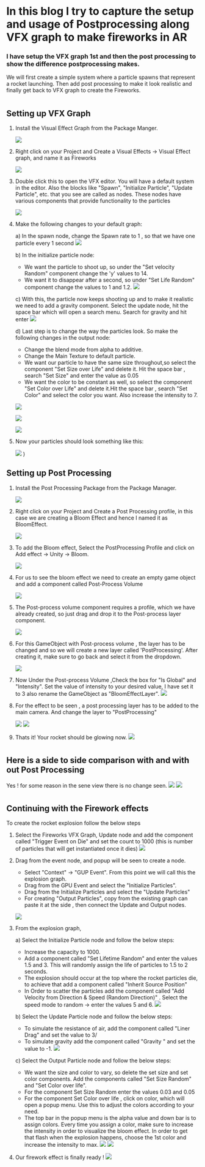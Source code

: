 # In this blog I try to capture the setup and usage of Postprocessing along VFX graph to make fireworks in AR

###  I have setup the VFX graph 1st and then the post processing to show the difference postprocessing makes.
We will first create a simple system where a particle spawns that represent a rocket launching. Then add post processing to make it look realistic and finally get back to VFX graph to create the Fireworks.    
#
## Setting up VFX Graph

1) Install the Visual Effect Graph from the Package Manger.

    ![](Img_and_Vid/VisualEffectGraph.png)

2) Right click on your Project and Create a Visual Effects -> Visual Effect graph, and name it as Fireworks

    ![](Img_and_Vid/VECreation.png) 

3) Double click this to open the VFX editor. You will have a default system in the editor. Also the blocks like "Spawn", "Initialize Particle", "Update Particle", etc. that you see are called as nodes. These nodes have various components that provide functionality to the particles

    ![](Img_and_Vid/VFXGraph.png) 


4) Make the following changes to your default graph:

    a) In the spawn node, change the Spawn rate to 1 , so that we have one particle every 1 second
        ![](Img_and_Vid/VXF1.png)

    b) In the initialize particle node:
    - We want the particle to shoot up, so under the "Set velocity Random" component change the 'y' values to 14.
    - We want it to disappear after a second, so under "Set Life Random" component change the values to 1 and 1.2.
        ![](Img_and_Vid/VXF2.png)

    c) With this, the particle now keeps shooting up and to make it realistic we need to add a gravity component. Select the update node, hit the space bar which will open a search menu. Search for gravity and hit enter
        ![](Img_and_Vid/VXF3.png)

    d) Last step is to change the way the particles look. So make the following changes in the output node:
    - Change the blend mode from alpha to additive.
    - Change the Main Texture to default particle.
    - We want our particle to have the same size throughout,so select the component "Set Size over Life" and delete it. Hit the space bar , search "Set Size" and enter the value as 0.05
    - We want the color to be constant as well, so select the component "Set Color over Life" and delete it.Hit the space bar , search "Set Color" and select the color you want. Also increase the intensity to 7.
    
    ![](Img_and_Vid/VXF5.png) 
    
     ![](Img_and_Vid/VXF4.png) 
     
     ![](Img_and_Vid/VXF6.png)


5) Now your particles should look something like this:

     ![](Img_and_Vid/VFXBefore.gif)
)


## Setting up Post Processing

1) Install the Post Processing Package from the Package Manager.

    ![](Img_and_Vid/PostProcessing.png) 

2) Right click on your Project and Create a Post Processing profile, in this case we are creating a Bloom Effect and hence I named it as BloomEffect.

    ![](Img_and_Vid/PPCreation.png) 

3) To add the Bloom effect, Select the PostProcessing Profile and click on Add effect -> Unity -> Bloom. 

    ![](Img_and_Vid/PPAddBloomEffect.png) 

4) For us to see the bloom effect we need to create an empty game object and add a component called Post-Process Volume

    ![](Img_and_Vid/PPAddComponent.png) 


5) The Post-process volume component requires a profile, which we have already created, so just drag and drop it to the Post-process layer component.

    ![](Img_and_Vid/PPAddBloomToPPVolume.png) 

6) For this GameObject with Post-process volume , the layer has to be changed and so we will create a new layer called 'PostProcessing'. After creating it, make sure to go back and select it from the dropdown. 

    ![](Img_and_Vid/PPAddLayer.png) 

7) Now Under the Post-process Volume ,Check the box for  "Is Global" and "Intensity". Set the value of intensity to your desired value, I have set it to 3 also rename the GameObject as "BloomEffectLayer".
    ![](Img_and_Vid/PPBloomFinal.png) 

8) For the effect to be seen , a post processing layer has to be added to the main camera. And change the layer to "PostProcessing"

    ![](Img_and_Vid/PPCamLayer.png) 
    ![](Img_and_Vid/PPCamLayer2.png) 


9) Thats it! Your rocket should be glowing now.
    ![](Img_and_Vid/VFXBloomEffect.gif) 

#
## Here is a side to side comparison with and with out Post Processing 

Yes ! for some reason in the sene view there is no change seen.
   ![](Img_and_Vid/VFXBefore.gif) 
   ![](Img_and_Vid/VFXBloomEffect.gif) 

#
## Continuing with the Firework effects

To create the rocket explosion follow the below steps

1) Select the Fireworks VFX Graph, Update node and add the component called "Trigger Event on Die" and set the count to 1000 (this is number of particles that will get instantiated once it dies)
     ![](Img_and_Vid/VXF7.png)

2) Drag from the event node, and popup will be seen to create a node.
    - Select "Context" -> "GUP Event". From this point we will call this the explosion graph.
    - Drag from the GPU Event and select the "Initialize Particles".
    - Drag from the Initialize Particles and select the "Update Particles"
    - For creating "Output Particles", copy from the existing graph can paste it at the side , then connect the Update and Output nodes.

    ![](Img_and_Vid/VFXExplosion.gif)

3) From the explosion graph,

    a) Select the Initialize Particle node and follow the below steps:
    - Increase the capacity to 1000.
    - Add a component called "Set Lifetime Random" and enter the values 1.5 and 3. This will randomly assign the life of particles to 1.5 to 2 seconds.
    - The explosion should occur at the top where the rocket particles die, to achieve that add a component called "Inherit Source Position"
    - In Order to scatter the particles add the component called "Add Velocity from Direction & Speed (Random Direction)" . Select the speed mode to random -> enter the values 5 and 6.
            ![](Img_and_Vid/VXF8.png)

    b) Select the Update Particle node and follow the below steps:
    - To simulate the resistance of air, add the component called "Liner Drag" and set the value to 3/
    - To simulate gravity add the component called "Gravity " and set the value to -1.
            ![](Img_and_Vid/VXF9.png)

    c) Select the Output Particle node and follow the below steps:
    - We want the size and color to vary, so delete the set size and set color components. Add the components called "Set Size Random" and "Set Color over life".
    - For the component Set Size Random enter the values 0.03 and 0.05
    - For the component Set Color over life , click on color, which will open a popup menu. Use this to adjust the colors according to your need. 
    - The top bar in the popup menu is the alpha value and down bar is to assign colors. Every time you assign a color, make sure to increase the intensity in order to visualize the bloom effect. In order to get that flash when the explosion happens, choose the 1st color and increase the intensity to max.
        ![](Img_and_Vid/VXF10.png)
        ![](Img_and_Vid/VFXExpolosion2.gif)

4)  Our firework effect is finally ready !
![](Img_and_Vid/VFXFirework.gif)